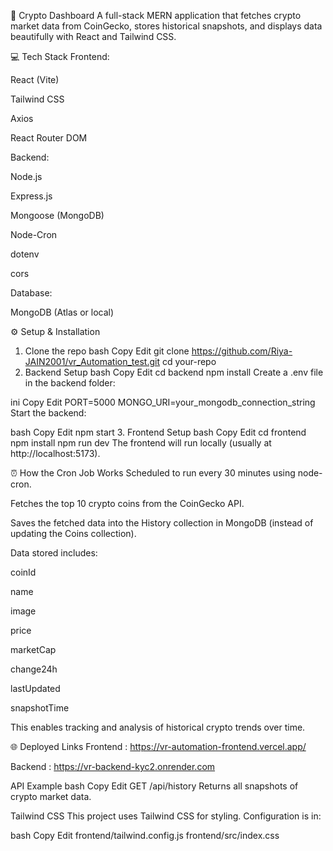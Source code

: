 🚀 Crypto Dashboard
A full-stack MERN application that fetches crypto market data from CoinGecko, stores historical snapshots, and displays data beautifully with React and Tailwind CSS.

💻 Tech Stack
Frontend:

React (Vite)

Tailwind CSS

Axios

React Router DOM

Backend:

Node.js

Express.js

Mongoose (MongoDB)

Node-Cron

dotenv

cors

Database:

MongoDB (Atlas or local)

⚙️ Setup & Installation
1. Clone the repo
bash
Copy
Edit
git clone https://github.com/Riya-JAIN2001/vr_Automation_test.git
cd your-repo
2. Backend Setup
bash
Copy
Edit
cd backend
npm install
Create a .env file in the backend folder:

ini
Copy
Edit
PORT=5000
MONGO_URI=your_mongodb_connection_string
Start the backend:

bash
Copy
Edit
npm start
3. Frontend Setup
bash
Copy
Edit
cd frontend
npm install
npm run dev
The frontend will run locally (usually at http://localhost:5173).

⏰ How the Cron Job Works
Scheduled to run every 30 minutes using node-cron.

Fetches the top 10 crypto coins from the CoinGecko API.

Saves the fetched data into the History collection in MongoDB (instead of updating the Coins collection).

Data stored includes:

coinId

name

image

price

marketCap

change24h

lastUpdated

snapshotTime

This enables tracking and analysis of historical crypto trends over time.

🌐 Deployed Links
Frontend : https://vr-automation-frontend.vercel.app/

Backend : https://vr-backend-kyc2.onrender.com

API Example
bash
Copy
Edit
GET /api/history
Returns all snapshots of crypto market data.

Tailwind CSS
This project uses Tailwind CSS for styling. Configuration is in:

bash
Copy
Edit
frontend/tailwind.config.js
frontend/src/index.css
